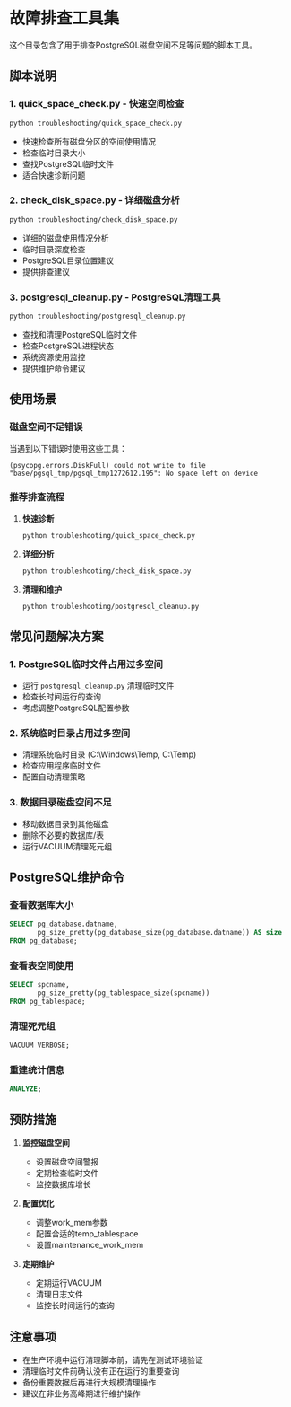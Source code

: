 # 故障排查工具集

这个目录包含了用于排查PostgreSQL磁盘空间不足等问题的脚本工具。

## 脚本说明

### 1. quick_space_check.py - 快速空间检查
```bash
python troubleshooting/quick_space_check.py
```
- 快速检查所有磁盘分区的空间使用情况
- 检查临时目录大小
- 查找PostgreSQL临时文件
- 适合快速诊断问题

### 2. check_disk_space.py - 详细磁盘分析
```bash
python troubleshooting/check_disk_space.py
```
- 详细的磁盘使用情况分析
- 临时目录深度检查
- PostgreSQL目录位置建议
- 提供排查建议

### 3. postgresql_cleanup.py - PostgreSQL清理工具
```bash
python troubleshooting/postgresql_cleanup.py
```
- 查找和清理PostgreSQL临时文件
- 检查PostgreSQL进程状态
- 系统资源使用监控
- 提供维护命令建议

## 使用场景

### 磁盘空间不足错误
当遇到以下错误时使用这些工具：
```
(psycopg.errors.DiskFull) could not write to file "base/pgsql_tmp/pgsql_tmp1272612.195": No space left on device
```

### 推荐排查流程

1. **快速诊断**
   ```bash
   python troubleshooting/quick_space_check.py
   ```

2. **详细分析** 
   ```bash
   python troubleshooting/check_disk_space.py
   ```

3. **清理和维护**
   ```bash
   python troubleshooting/postgresql_cleanup.py
   ```

## 常见问题解决方案

### 1. PostgreSQL临时文件占用过多空间
- 运行 `postgresql_cleanup.py` 清理临时文件
- 检查长时间运行的查询
- 考虑调整PostgreSQL配置参数

### 2. 系统临时目录占用过多空间
- 清理系统临时目录 (C:\Windows\Temp, C:\Temp)
- 检查应用程序临时文件
- 配置自动清理策略

### 3. 数据目录磁盘空间不足
- 移动数据目录到其他磁盘
- 删除不必要的数据库/表
- 运行VACUUM清理死元组

## PostgreSQL维护命令

### 查看数据库大小
```sql
SELECT pg_database.datname, 
       pg_size_pretty(pg_database_size(pg_database.datname)) AS size 
FROM pg_database;
```

### 查看表空间使用
```sql
SELECT spcname, 
       pg_size_pretty(pg_tablespace_size(spcname)) 
FROM pg_tablespace;
```

### 清理死元组
```sql
VACUUM VERBOSE;
```

### 重建统计信息
```sql
ANALYZE;
```

## 预防措施

1. **监控磁盘空间**
   - 设置磁盘空间警报
   - 定期检查临时文件
   - 监控数据库增长

2. **配置优化**
   - 调整work_mem参数
   - 配置合适的temp_tablespace
   - 设置maintenance_work_mem

3. **定期维护**
   - 定期运行VACUUM
   - 清理日志文件
   - 监控长时间运行的查询

## 注意事项

- 在生产环境中运行清理脚本前，请先在测试环境验证
- 清理临时文件前确认没有正在运行的重要查询
- 备份重要数据后再进行大规模清理操作
- 建议在非业务高峰期进行维护操作
